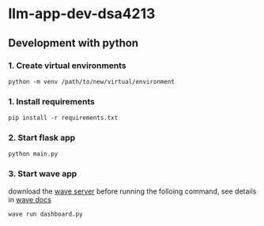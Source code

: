 # llm-app-dev-dsa4213

## Development with python

### 1. Create virtual environments 
    
    python -m venv /path/to/new/virtual/environment

### 1. Install requirements

    pip install -r requirements.txt

### 2. Start flask app
    
    python main.py

### 3. Start wave app

download the [wave server](https://wave.h2o.ai/docs/installation) before running the folloing command, see details in [wave docs](https://wave.h2o.ai/docs/apps)
    
    wave run dashboard.py

